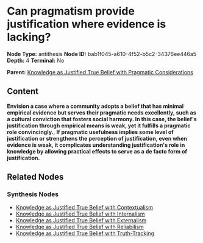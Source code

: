 # Can pragmatism provide justification where evidence is lacking?

**Node Type:** antithesis
**Node ID:** bab1f045-a610-4f52-b5c2-34376ee446a5
**Depth:** 4
**Terminal:** No

**Parent:** [Knowledge as Justified True Belief with Pragmatic Considerations](knowledge-as-justified-true-belief-with-pragmatic-considerations-synthesis-3f4b5f7d-21af-445e-a649-c93d0ba13fdc.md)

## Content

**Envision a case where a community adopts a belief that has minimal empirical evidence but serves their pragmatic needs excellently, such as a cultural conviction that fosters social harmony. In this case, the belief's justification through empirical means is weak, yet it fulfills a pragmatic role convincingly.**, **If pragmatic usefulness implies some level of justification or strengthens the perception of justification, even when evidence is weak, it complicates understanding justification's role in knowledge by allowing practical effects to serve as a de facto form of justification.**

## Related Nodes

### Synthesis Nodes

- [Knowledge as Justified True Belief with Contextualism](knowledge-as-justified-true-belief-with-contextualism-synthesis-4bb55bbc-57b4-4c21-bb99-157a8ce2ee7a.md)
- [Knowledge as Justified True Belief with Internalism](knowledge-as-justified-true-belief-with-internalism-synthesis-d5ee88c6-9cae-4d33-90c2-342adc80d82d.md)
- [Knowledge as Justified True Belief with Externalism](knowledge-as-justified-true-belief-with-externalism-synthesis-a705e4fe-f6aa-4cf1-b95e-722d8b263bad.md)
- [Knowledge as Justified True Belief with Reliabilism](knowledge-as-justified-true-belief-with-reliabilism-synthesis-3ffb2213-a6cd-4c2c-9535-33b4195e9600.md)
- [Knowledge as Justified True Belief with Truth-Tracking](knowledge-as-justified-true-belief-with-truth-tracking-synthesis-b253b755-7145-4731-a8c0-c91549fd6e07.md)
